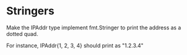 # Stringers
Make the IPAddr type implement fmt.Stringer to print the address as a dotted quad.

For instance, IPAddr{1, 2, 3, 4} should print as "1.2.3.4"
